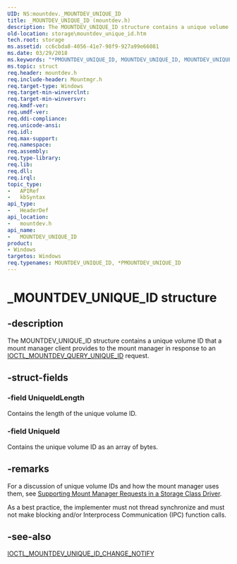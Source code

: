 ```yaml
---
UID: NS:mountdev._MOUNTDEV_UNIQUE_ID
title: _MOUNTDEV_UNIQUE_ID (mountdev.h)
description: The MOUNTDEV_UNIQUE_ID structure contains a unique volume ID that a mount manager client provides to the mount manager in response to an IOCTL_MOUNTDEV_QUERY_UNIQUE_ID request.
old-location: storage\mountdev_unique_id.htm
tech.root: storage
ms.assetid: cc6cbda8-4056-41e7-98f9-927a99e66081
ms.date: 03/29/2018
ms.keywords: "*PMOUNTDEV_UNIQUE_ID, MOUNTDEV_UNIQUE_ID, MOUNTDEV_UNIQUE_ID structure [Storage Devices], PMOUNTDEV_UNIQUE_ID, PMOUNTDEV_UNIQUE_ID structure pointer [Storage Devices], _MOUNTDEV_UNIQUE_ID, mountdev/MOUNTDEV_UNIQUE_ID, mountdev/PMOUNTDEV_UNIQUE_ID, storage.mountdev_unique_id, structs-mntmgr_424fff73-7b72-4068-b25b-00225f69b159.xml"
ms.topic: struct
req.header: mountdev.h
req.include-header: Mountmgr.h
req.target-type: Windows
req.target-min-winverclnt: 
req.target-min-winversvr: 
req.kmdf-ver: 
req.umdf-ver: 
req.ddi-compliance: 
req.unicode-ansi: 
req.idl: 
req.max-support: 
req.namespace: 
req.assembly: 
req.type-library: 
req.lib: 
req.dll: 
req.irql: 
topic_type:
-	APIRef
-	kbSyntax
api_type:
-	HeaderDef
api_location:
-	mountdev.h
api_name:
-	MOUNTDEV_UNIQUE_ID
product:
- Windows
targetos: Windows
req.typenames: MOUNTDEV_UNIQUE_ID, *PMOUNTDEV_UNIQUE_ID
---
```


# _MOUNTDEV_UNIQUE_ID structure

## -description

The MOUNTDEV_UNIQUE_ID structure contains a unique volume ID that a mount manager client provides to the mount manager in response to an [IOCTL_MOUNTDEV_QUERY_UNIQUE_ID](ni-mountdev-ioctl_mountdev_query_unique_id.md) request.

## -struct-fields

### -field UniqueIdLength

Contains the length of the unique volume ID.

### -field UniqueId

Contains the unique volume ID as an array of bytes.

## -remarks

For a discussion of unique volume IDs and how the mount manager uses them, see [Supporting Mount Manager Requests in a Storage Class Driver](https://docs.microsoft.com/en-us/windows-hardware/drivers/storage/supporting-mount-manager-requests-in-a-storage-class-driver).

As a best practice, the implementer must not thread synchronize and must not make blocking and/or Interprocess Communication (IPC) function calls.

## -see-also

[IOCTL_MOUNTDEV_UNIQUE_ID_CHANGE_NOTIFY](ni-mountdev-ioctl_mountdev_query_unique_id.md)
